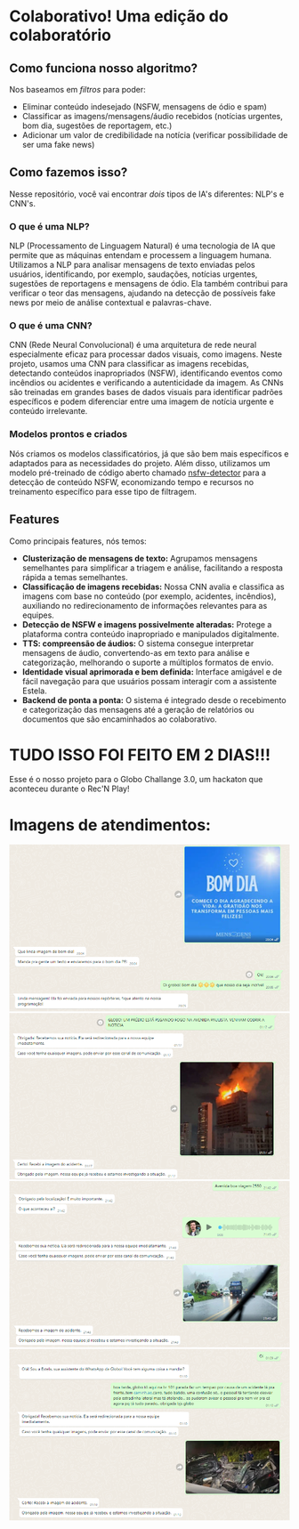 # Colaborativo! Uma edição do colaboratório

## Como funciona nosso algoritmo?

Nos baseamos em *filtros* para poder:
  - Eliminar conteúdo indesejado (NSFW, mensagens de ódio e spam)
  - Classificar as imagens/mensagens/áudio recebidos (notícias urgentes, bom dia, sugestões de reportagem, etc.)
  - Adicionar um valor de credibilidade na notícia (verificar possibilidade de ser uma fake news)

## Como fazemos isso?

Nesse repositório, você vai encontrar *dois* tipos de IA's diferentes: NLP's e CNN's.

### O que é uma NLP?

NLP (Processamento de Linguagem Natural) é uma tecnologia de IA que permite que as máquinas entendam e processem a linguagem humana. Utilizamos a NLP para analisar mensagens de texto enviadas pelos usuários, identificando, por exemplo, saudações, notícias urgentes, sugestões de reportagens e mensagens de ódio. Ela também contribui para verificar o teor das mensagens, ajudando na detecção de possíveis fake news por meio de análise contextual e palavras-chave.

### O que é uma CNN?

CNN (Rede Neural Convolucional) é uma arquitetura de rede neural especialmente eficaz para processar dados visuais, como imagens. Neste projeto, usamos uma CNN para classificar as imagens recebidas, detectando conteúdos inapropriados (NSFW), identificando eventos como incêndios ou acidentes e verificando a autenticidade da imagem. As CNNs são treinadas em grandes bases de dados visuais para identificar padrões específicos e podem diferenciar entre uma imagem de notícia urgente e conteúdo irrelevante.

### Modelos prontos e criados

Nós criamos os modelos classificatórios, já que são bem mais específicos e adaptados para as necessidades do projeto. Além disso, utilizamos um modelo pré-treinado de código aberto chamado <a href='https://github.com/dsprabowo/nsfw-detector'>nsfw-detector</a> para a detecção de conteúdo NSFW, economizando tempo e recursos no treinamento específico para esse tipo de filtragem.

## Features

Como principais features, nós temos:

  - **Clusterização de mensagens de texto:** Agrupamos mensagens semelhantes para simplificar a triagem e análise, facilitando a resposta rápida a temas semelhantes.
  - **Classificação de imagens recebidas:** Nossa CNN avalia e classifica as imagens com base no conteúdo (por exemplo, acidentes, incêndios), auxiliando no redirecionamento de informações relevantes para as equipes.
  - **Detecção de NSFW e imagens possivelmente alteradas:** Protege a plataforma contra conteúdo inapropriado e manipulados digitalmente.
  - **TTS: compreensão de áudios:** O sistema consegue interpretar mensagens de áudio, convertendo-as em texto para análise e categorização, melhorando o suporte a múltiplos formatos de envio.
  - **Identidade visual aprimorada e bem definida:** Interface amigável e de fácil navegação para que usuários possam interagir com a assistente Estela.
  - **Backend de ponta a ponta:** O sistema é integrado desde o recebimento e categorização das mensagens até a geração de relatórios ou documentos que são encaminhados ao colaborativo.

# TUDO ISSO FOI FEITO EM 2 DIAS!!!

Esse é o nosso projeto para o Globo Challange 3.0, um hackaton que aconteceu durante o Rec'N Play!

# Imagens de atendimentos:

![Exemplo de atendimento no caso de um bom dia.](media/bom_dia.png)
![Recebendo a notícia de um incêndio.](media/incendio.png)
![Exemplo de recepção de uma notícia por áudio.](media/audio.png)
![Detecção de um acidente.](media/acidente.png)
